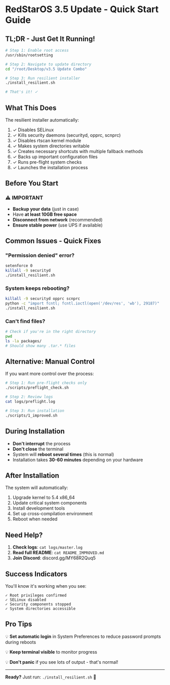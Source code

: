 # RedStarOS 3.5 Update - Quick Start Guide

## TL;DR - Just Get It Running!

```bash
# Step 1: Enable root access
/usr/sbin/rootsetting

# Step 2: Navigate to update directory
cd "/root/Desktop/v3.5 Update Combo"

# Step 3: Run resilient installer
./install_resilient.sh

# That's it! ✓
```

## What This Does

The resilient installer automatically:
1. ✓ Disables SELinux
2. ✓ Kills security daemons (securityd, opprc, scnprc)
3. ✓ Disables rtscan kernel module
4. ✓ Makes system directories writable
5. ✓ Creates necessary shortcuts with multiple fallback methods
6. ✓ Backs up important configuration files
7. ✓ Runs pre-flight system checks
8. ✓ Launches the installation process

## Before You Start

### ⚠️ IMPORTANT
- **Backup your data** (just in case)
- Have **at least 10GB free space**
- **Disconnect from network** (recommended)
- **Ensure stable power** (use UPS if available)

## Common Issues - Quick Fixes

### "Permission denied" error?
```bash
setenforce 0
killall -9 securityd
./install_resilient.sh
```

### System keeps rebooting?
```bash
killall -9 securityd opprc scnprc
python -c "import fcntl; fcntl.ioctl(open('/dev/res', 'wb'), 29187)"
./install_resilient.sh
```

### Can't find files?
```bash
# Check if you're in the right directory
pwd
ls -la packages/
# Should show many .tar.* files
```

## Alternative: Manual Control

If you want more control over the process:

```bash
# Step 1: Run pre-flight checks only
./scripts/preflight_check.sh

# Step 2: Review logs
cat logs/preflight.log

# Step 3: Run installation
./scripts/1_improved.sh
```

## During Installation

- **Don't interrupt** the process
- **Don't close** the terminal
- System will **reboot several times** (this is normal)
- Installation takes **30-60 minutes** depending on your hardware

## After Installation

The system will automatically:
1. Upgrade kernel to 5.4 x86_64
2. Update critical system components
3. Install development tools
4. Set up cross-compilation environment
5. Reboot when needed

## Need Help?

1. **Check logs**: `cat logs/master.log`
2. **Read full README**: `cat README_IMPROVED.md`
3. **Join Discord**: discord.gg/MY68R2Quq5

## Success Indicators

You'll know it's working when you see:
```
✓ Root privileges confirmed
✓ SELinux disabled
✓ Security components stopped
✓ System directories accessible
```

## Pro Tips

💡 **Set automatic login** in System Preferences to reduce password prompts during reboots

💡 **Keep terminal visible** to monitor progress

💡 **Don't panic** if you see lots of output - that's normal!

---

**Ready?** Just run: `./install_resilient.sh` 🚀
